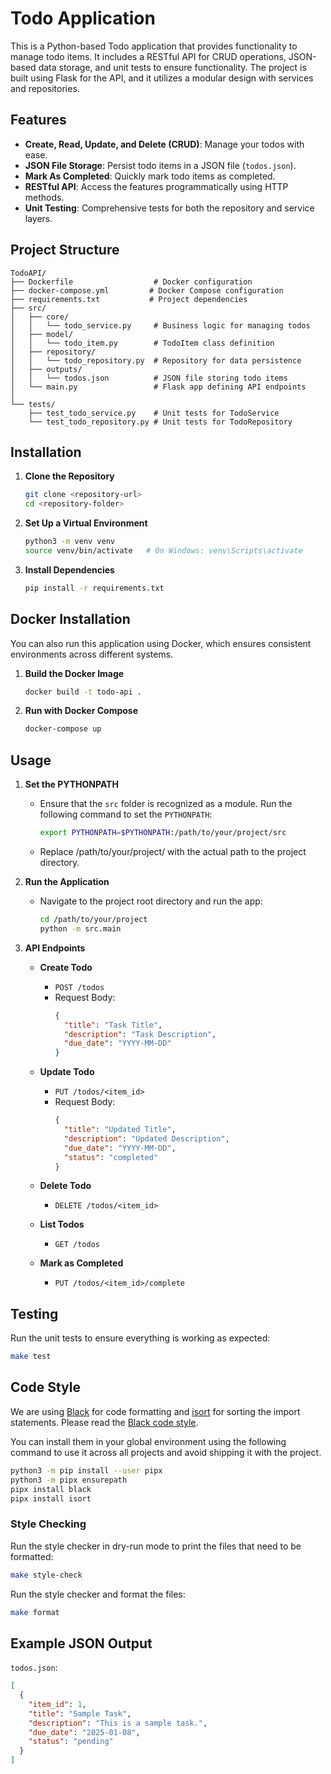 # Todo Application

This is a Python-based Todo application that provides functionality to manage todo items. It includes a RESTful API for CRUD operations, JSON-based data storage, and unit tests to ensure functionality. The project is built using Flask for the API, and it utilizes a modular design with services and repositories.

## Features

- **Create, Read, Update, and Delete (CRUD)**: Manage your todos with ease.
- **JSON File Storage**: Persist todo items in a JSON file (`todos.json`).
- **Mark As Completed**: Quickly mark todo items as completed.
- **RESTful API**: Access the features programmatically using HTTP methods.
- **Unit Testing**: Comprehensive tests for both the repository and service layers.

## Project Structure

```
TodoAPI/
├── Dockerfile                  # Docker configuration
├── docker-compose.yml         # Docker Compose configuration
├── requirements.txt           # Project dependencies
├── src/
│   ├── core/
│   │   └── todo_service.py     # Business logic for managing todos
│   ├── model/
│   │   └── todo_item.py        # TodoItem class definition
│   ├── repository/
│   │   └── todo_repository.py  # Repository for data persistence
│   ├── outputs/
│   │   └── todos.json          # JSON file storing todo items
│   └── main.py                 # Flask app defining API endpoints
│
└── tests/
    ├── test_todo_service.py    # Unit tests for TodoService
    └── test_todo_repository.py # Unit tests for TodoRepository
```

## Installation

1. **Clone the Repository**
   ```bash
   git clone <repository-url>
   cd <repository-folder>
   ```

2. **Set Up a Virtual Environment**
   ```bash
   python3 -m venv venv
   source venv/bin/activate   # On Windows: venv\Scripts\activate
   ```

3. **Install Dependencies**
   ```bash
   pip install -r requirements.txt
   ```
   
## Docker Installation

You can also run this application using Docker, which ensures consistent environments across different systems.

1. **Build the Docker Image**
   ```bash
   docker build -t todo-api .

2. **Run with Docker Compose**
   ```bash
   docker-compose up
    ```
   
## Usage

1. **Set the PYTHONPATH** 
   - Ensure that the `src` folder is recognized as a module. Run the following command to set the `PYTHONPATH`:
      ```bash
      export PYTHONPATH=$PYTHONPATH:/path/to/your/project/src   
     ```
   - Replace /path/to/your/project/ with the actual path to the project directory.

2. **Run the Application**
   - Navigate to the project root directory and run the app:
      ```bash
      cd /path/to/your/project
      python -m src.main
      ```
3. **API Endpoints**

    - **Create Todo**
        - `POST /todos`
        - Request Body:
          ```json
          {
            "title": "Task Title",
            "description": "Task Description",
            "due_date": "YYYY-MM-DD"
          }
          ```

    - **Update Todo**
        - `PUT /todos/<item_id>`
        - Request Body:
          ```json
          {
            "title": "Updated Title",
            "description": "Updated Description",
            "due_date": "YYYY-MM-DD",
            "status": "completed"
          }
          ```

    - **Delete Todo**
        - `DELETE /todos/<item_id>`

    - **List Todos**
        - `GET /todos`

    - **Mark as Completed**
        - `PUT /todos/<item_id>/complete`

## Testing

Run the unit tests to ensure everything is working as expected:
```bash
make test
```

## Code Style

We are using [Black](https://black.readthedocs.io/en/stable/) for code formatting and
[isort](https://pycqa.github.io/isort/index.html) for sorting the import statements. Please read the
[Black code style](https://black.readthedocs.io/en/stable/the_black_code_style/current_style.html).

You can install them in your global environment using the following command to use it across all projects
and avoid shipping it with the project.

```bash
python3 -m pip install --user pipx
python3 -m pipx ensurepath
pipx install black
pipx install isort
```

### Style Checking

Run the style checker in dry-run mode to print the files that need to be formatted:
```bash
make style-check
```

Run the style checker and format the files:
```bash
make format
```

## Example JSON Output

`todos.json`:
```json
[
  {
    "item_id": 1,
    "title": "Sample Task",
    "description": "This is a sample task.",
    "due_date": "2025-01-08",
    "status": "pending"
  }
]
```
